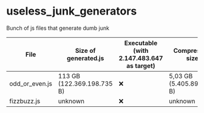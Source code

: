 # useless_junk_generators
Bunch of js files that generate dumb junk

File | Size of generated.js | Executable (with 2.147.483.647 as target) | Compressed size
---- | -------------------- | ---------- | ---------------
odd_or_even.js | 113 GB (122.369.198.735 B) | ❌ | 5,03 GB (5.405.894.458 B)
fizzbuzz.js | unknown | ❌ | unknown
